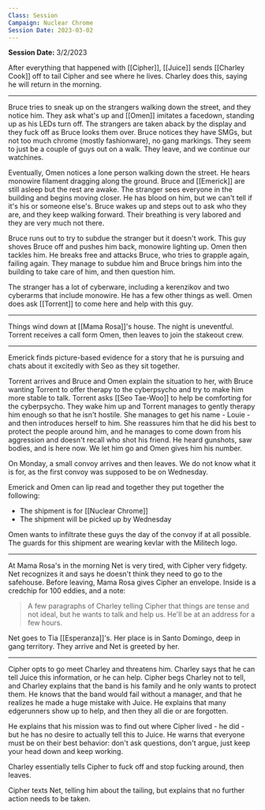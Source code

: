 ```yaml
---
Class: Session
Campaign: Nuclear Chrome
Session Date: 2023-03-02
---
```

**Session Date:** 3/2/2023

After everything that happened with [[Cipher]], [[Juice]] sends [[Charley Cook]] off to tail Cipher and see where he lives. Charley does this, saying he will return in the morning.

---

Bruce tries to sneak up on the strangers walking down the street, and they notice him. They ask what's up and [[Omen]] imitates a facedown, standing up as his LEDs turn off. The strangers are taken aback by the display and they fuck off as Bruce looks them over. Bruce notices they have SMGs, but not too much chrome (mostly fashionware), no gang markings. They seem to just be a couple of guys out on a walk. They leave, and we continue our watchines.

Eventually, Omen notices a lone person walking down the street. He hears monowire filament dragging along the ground. Bruce and [[Emerick]] are still asleep but the rest are awake. The stranger sees everyone in the building and begins moving closer. He has blood on him, but we can't tell if it's his or someone else's. Bruce wakes up and steps out to ask who they are, and they keep walking forward. Their breathing is very labored and they are very much not there.

Bruce runs out to try to subdue the stranger but it doesn't work. This guy shoves Bruce off and pushes him back, monowire lighting up. Omen then tackles him. He breaks free and attacks Bruce, who tries to grapple again, failing again. They manage to subdue him and Bruce brings him into the building to take care of him, and then question him.

The stranger has a lot of cyberware, including a kerenzikov and two cyberarms that include monowire. He has a few other things as well. Omen does ask [[Torrent]] to come here and help with this guy.

---

Things wind down at [[Mama Rosa]]'s house. The night is uneventful. Torrent receives a call form Omen, then leaves to join the stakeout crew.

---

Emerick finds picture-based evidence for a story that he is pursuing and chats about it excitedly with Seo as they sit together.

Torrent arrives and Bruce and Omen explain the situation to her, with Bruce wanting Torrent to offer therapy to the cyberpsycho and try to make him more stable to talk. Torrent asks [[Seo Tae-Woo]] to help be comforting for the cyberpsycho. They wake him up and Torrent manages to gently therapy him enough so that he isn't hostile. She manages to get his name - Louie - and then introduces herself to him. She reassures him that he did his best to protect the people around him, and he manages to come down from his aggression and doesn't recall who shot his friend. He heard gunshots, saw bodies, and is here now. We let him go and Omen gives him his number.

On Monday, a small convoy arrives and then leaves. We do not know what it is for, as the first convoy was supposed to be on Wednesday.

Emerick and Omen can lip read and together they put together the following:
- The shipment is for [[Nuclear Chrome]]
- The shipment will be picked up by Wednesday

Omen wants to infiltrate these guys the day of the convoy if at all possible. The guards for this shipment are wearing kevlar with the Militech logo.

---

At Mama Rosa's in the morning Net is very tired, with Cipher very fidgety. Net recognizes it and says he doesn't think they need to go to the safehouse. Before leaving, Mama Rosa gives Cipher an envelope. Inside is a credchip for 100 eddies, and a note:
>A few paragraphs of Charley telling Cipher that things are tense and not ideal, but he wants to talk and help us. He'll be at an address for a few hours.

Net goes to Tia [[Esperanza]]'s. Her place is in Santo Domingo, deep in gang territory. They arrive and Net is greeted by her.

---

Cipher opts to go meet Charley and threatens him. Charley says that he can tell Juice this information, or he can help. Cipher begs Charley not to tell, and Charley explains that the band is his family and he only wants to protect them. He knows that the band would fail without a manager, and that he realizes he made a huge mistake with Juice. He explains that many edgerunners show up to help, and then they all die or are forgotten. 

He explains that his mission was to find out where Cipher lived - he did - but he has no desire to actually tell this to Juice. He warns that everyone must be on their best behavior: don't ask questions, don't argue, just keep your head down and keep working.

Charley essentially tells Cipher to fuck off and stop fucking around, then leaves.

Cipher texts Net, telling him about the tailing, but explains that no further action needs to be taken.